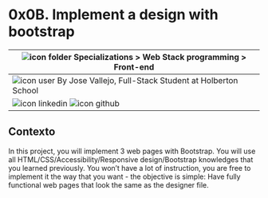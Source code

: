 # 0x0B. Implement a design with bootstrap

|![icon folder](https://img.icons8.com/fluent-systems-filled/20/216aff/opened-folder.png) Specializations > Web Stack programming > Front-end |
|-------|
|![icon user](https://img.icons8.com/fluent-systems-filled/20/216aff/user.png) By Jose Vallejo, Full-Stack Student at Holberton School|
|![icon linkedin](https://img.icons8.com/nolan/64/linkedin.png) ![icon github](https://img.icons8.com/nolan/64/github.png)|   

## Contexto
In this project, you will implement 3 web pages with Bootstrap.
You will use all HTML/CSS/Accessibility/Responsive design/Bootstrap knowledges that you learned previously.
You won’t have a lot of instruction, you are free to implement it the way that you want - the objective is simple: Have fully functional web pages that look the same as the designer file.